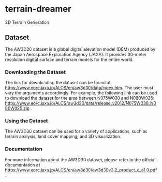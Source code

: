 # terrain-dreamer
3D Terrain Generation

## Dataset

The AW3D30 dataset is a global digital elevation model (DEM) produced by the Japan Aerospace Exploration Agency (JAXA). It provides 30-meter resolution digital surface and terrain models for the entire world.

### Downloading the Dataset

The link for downloading the dataset can be found at https://www.eorc.jaxa.jp/ALOS/en/aw3d30/data/index.htm. The user must vary the arguments accordingly. For example, the following link can be used to download the dataset for the area between N075W030 and N080W025: https://www.eorc.jaxa.jp/ALOS/aw3d30/data/release_v2012/N075W030_N080W025.zip .

### Using the Dataset
The AW3D30 dataset can be used for a variety of applications, such as terrain analysis, land cover mapping, and 3D visualization.

### Documentation
For more information about the AW3D30 dataset, please refer to the official documentation at https://www.eorc.jaxa.jp/ALOS/en/aw3d30/aw3d30v3.2_product_e_e1.0.pdf.
